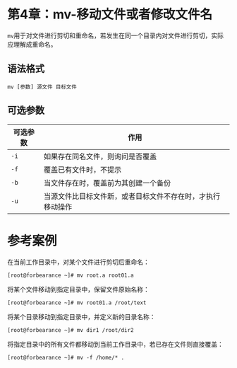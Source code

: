 # 第4章：mv-移动文件或者修改文件名
`mv`用于对文件进行剪切和重命名，若发生在同一个目录内对文件进行剪切，实际应理解成重命名。

## 语法格式
`mv [参数] 源文件 目标文件`
## 可选参数
|  可选参数   | 作用  |
|  ----  | ----  |
| `-i` | 如果存在同名文件，则询问是否覆盖 |
| `-f` | 覆盖已有文件时，不提示 |
| `-b` | 当文件存在时，覆盖前为其创建一个备份 |
| `-u` | 当源文件比目标文件新，或者目标文件不存在时，才执行移动操作 |
# 参考案例
在当前工作目录中，对某个文件进行剪切后重命名：
```shell
[root@forbearance ~]# mv root.a root01.a
```
将某个文件移动到指定目录中，保留文件原始名称：
```shell
[root@forbearance ~]# mv root01.a /root/text
```
将某个目录移动到指定目录中，并定义新的目录名称：
```shell
[root@forbearance ~]# mv dir1 /root/dir2
```
将指定目录中的所有文件都移动到当前工作目录中，若已存在文件则直接覆盖：
```shell
[root@forbearance ~]# mv -f /home/* .
```
